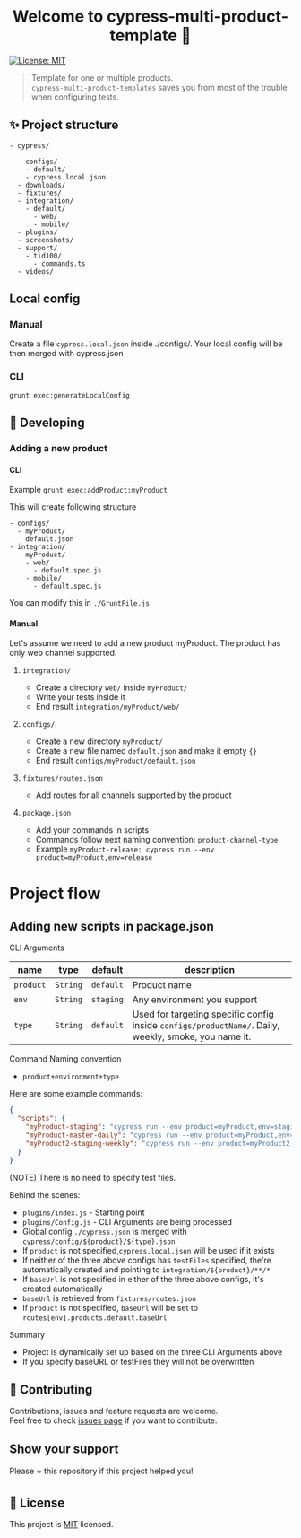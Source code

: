 <h1 align="center">Welcome to cypress-multi-product-template 👋</h1>
<a href="https://github.com/optimumqa/cypress-multi-product-template/blob/main/LICENSE">
  <img alt="License: MIT" src="https://img.shields.io/badge/license-MIT-yellow.svg" target="_blank" />
</a>

> Template for one or multiple products.<br /> `cypress-multi-product-templates` saves you from most of the trouble when configuring tests.

## ✨ Project structure

```
- cypress/

  - configs/
    - default/
    - cypress.local.json
  - downloads/
  - fixtures/
  - integration/
    - default/
      - web/
      - mobile/
  - plugins/
  - screenshots/
  - support/
    - tid100/
      - commands.ts
  - videos/
```

## Local config

### Manual

Create a file `cypress.local.json` inside ./configs/. Your local config will be then merged with cypress.json

### CLI

`grunt exec:generateLocalConfig`

## 🚀 Developing

### Adding a new product

#### CLI

Example
`grunt exec:addProduct:myProduct`

This will create following structure

```
- configs/
  - myProduct/
    default.json
- integration/
  - myProduct/
    - web/
      - default.spec.js
    - mobile/
      - default.spec.js
```

You can modify this in `./GruntFile.js`

#### Manual

Let's assume we need to add a new product myProduct. The product has only web channel supported.

1. `integration/`

   - Create a directory `web/` inside `myProduct/`
   - Write your tests inside it
   - End result `integration/myProduct/web/`

2. `configs/`.

   - Create a new directory `myProduct/`
   - Create a new file named `default.json` and make it empty `{}`
   - End result `configs/myProduct/default.json`

3. `fixtures/routes.json`

   - Add routes for all channels supported by the product

4. `package.json`
   - Add your commands in scripts
   - Commands follow next naming convention: `product-channel-type`
   - Example `myProduct-release: cypress run --env product=myProduct,env=release`

# Project flow

## Adding new scripts in package.json

CLI Arguments

| name      | type     | default   | description                                                                                          |
| --------- | -------- | --------- | ---------------------------------------------------------------------------------------------------- |
| `product` | `String` | `default` | Product name                                                                                         |
| `env`     | `String` | `staging` | Any environment you support                                                                          |
| `type`    | `String` | `default` | Used for targeting specific config inside `configs/productName/`. Daily, weekly, smoke, you name it. |

Command Naming convention

- `product+environment+type`

Here are some example commands:

```json
{
  "scripts": {
    "myProduct-staging": "cypress run --env product=myProduct,env=staging",
    "myProduct-master-daily": "cypress run --env product=myProduct,env=master,type=daily",
    "myProduct2-staging-weekly": "cypress run --env product=myProduct2,env=staging,type=weekly"
  }
}
```

(NOTE) There is no need to specify test files.

Behind the scenes:

- `plugins/index.js` - Starting point
- `plugins/Config.js` - CLI Arguments are being processed
- Global config `./cypress.json` is merged with `cypress/config/${product}/${type}.json`
- If `product` is not specified,`cypress.local.json` will be used if it exists
- If neither of the three above configs has `testFiles` specified, the're automatically created and pointing to `integration/${product}/**/*`
- If `baseUrl` is not specified in either of the three above configs, it's created automatically
- `baseUrl` is retrieved from `fixtures/routes.json`
- If `product` is not specified, `baseUrl` will be set to `routes[env].products.default.baseUrl`

Summary

- Project is dynamically set up based on the three CLI Arguments above
- If you specify baseURL or testFiles they will not be overwritten

## 🤝 Contributing

Contributions, issues and feature requests are welcome.<br />
Feel free to check [issues page](https://github.com/optimumqa/cypress-multi-product-template/issues) if you want to contribute.<br />

## Show your support

Please ⭐️ this repository if this project helped you!

## 📝 License

This project is [MIT](https://github.com/optimumqa/cypress-multi-product-template/blob/main/LICENSE) licensed.
